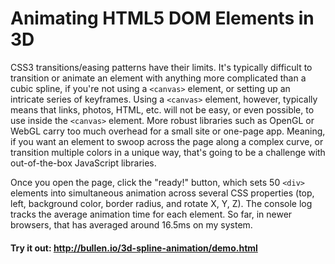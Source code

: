 # Animating HTML5 DOM Elements in 3D

CSS3 transitions/easing patterns have their limits. It's typically difficult to transition or animate an element with anything more complicated than a cubic spline, if you're not using a `<canvas>` element, or setting up an intricate series of keyframes. Using a `<canvas>` element, however, typically means that links, photos, HTML, etc. will not be easy, or even possible, to use inside the `<canvas>` element. More robust libraries such as OpenGL or WebGL carry too much overhead for a small site or one-page app. Meaning, if you want an element to swoop across the page along a complex curve, or transition multiple colors in a unique way, that's going to be a challenge with out-of-the-box JavaScript libraries.

Once you open the page, click the "ready!" button, which sets 50 `<div>` elements into simultaneous animation across several CSS properties (top, left, background color, border radius, and rotate X, Y, Z). The console log tracks the average animation time for each element. So far, in newer browsers, that has averaged around 16.5ms on my system.

#### Try it out: http://bullen.io/3d-spline-animation/demo.html
